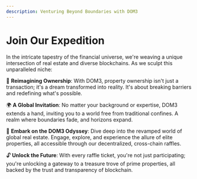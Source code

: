 ```yaml
---
description: Venturing Beyond Boundaries with DOM3
---
```


# Join Our Expedition

In the intricate tapestry of the financial universe, we're weaving a unique intersection of real estate and diverse blockchains. As we sculpt this unparalleled niche:

🌠 **Reimagining Ownership**: With DOM3, property ownership isn't just a transaction; it's a dream transformed into reality. It's about breaking barriers and redefining what's possible.

🌍 **A Global Invitation**: No matter your background or expertise, DOM3 extends a hand, inviting you to a world free from traditional confines. A realm where boundaries fade, and horizons expand.

🚀 **Embark on the DOM3 Odyssey**: Dive deep into the revamped world of global real estate. Engage, explore, and experience the allure of elite properties, all accessible through our decentralized, cross-chain raffles.

🔓 **Unlock the Future**: With every raffle ticket, you're not just participating; you're unlocking a gateway to a treasure trove of prime properties, all backed by the trust and transparency of blockchain.
